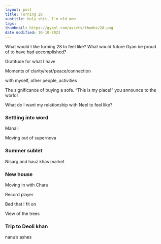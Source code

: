 ```yaml
---
layout: post
title: Turning 28
subtitle: Holy shit, I'm old now
tags: 
thumbnail: https://gyanl.com/assets/thumbs/28.png
date modified: 10-10-2023
---
```


What would I like turning 28 to feel like? What would future Gyan be proud of to have had accomplished?

Gratitude for what I have

Moments of clarity/rest/peace/connection

with myself, other people, activities

The significance of buying a sofa. “This is my place!” you announce to the world!

What do I want my relationship with Neel to feel like?

### Settling into word

Manali

Moving out of supernova

### Summer sublet

Nisarg and hauz khas market 

### New house

Moving in with Charu

Record player

Bed that I fit on

View of the trees

### Trip to Deoli khan

nanu’s ashes
